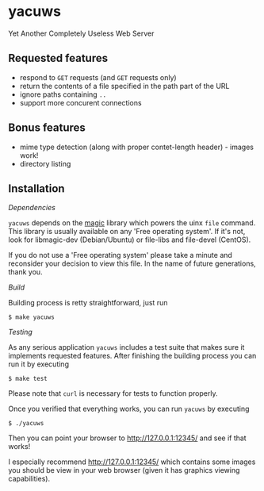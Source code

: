 yacuws
======

Yet Another Completely Useless Web Server

Requested features
------------------

- respond to `GET` requests (and `GET` requests only)
- return the contents of a file specified in the path part of the URL
- ignore paths containing `..`
- support more concurent connections

Bonus features
--------------

- mime type detection (along with proper contet-length header) - images work!
- directory listing

Installation
------------

*Dependencies*

`yacuws` depends on the [magic](http://darwinsys.com/file/) library which
powers the uinx `file` command. This library is usually available on any 'Free
operating system'. If it's not, look for libmagic-dev (Debian/Ubuntu) or
file-libs and file-devel (CentOS).

If you do not use a 'Free operating system' please take a minute and reconsider
your decision to view this file. In the name of future generations, thank you.

*Build*

Building process is retty straightforward, just run

    $ make yacuws

*Testing*

As any serious application `yacuws` includes a test suite that makes sure it
implements requested features. After finishing the building process you can run
it by executing

    $ make test

Please note that `curl` is necessary for tests to function properly.

Once you verified that everything works, you can run `yacuws` by executing

    $ ./yacuws

Then you can point your browser to http://127.0.0.1:12345/ and see if that
works!

I especially recommend http://127.0.0.1:12345/ which contains some images you
should be view in your web browser (given it has graphics viewing
capabilities).

